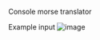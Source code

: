 Console morse translator

Example input
![image](https://github.com/JakubFilipek0/python-morse-translator/assets/105800735/13017161-142a-4ad5-bcc0-d847ed1f9cfd)
